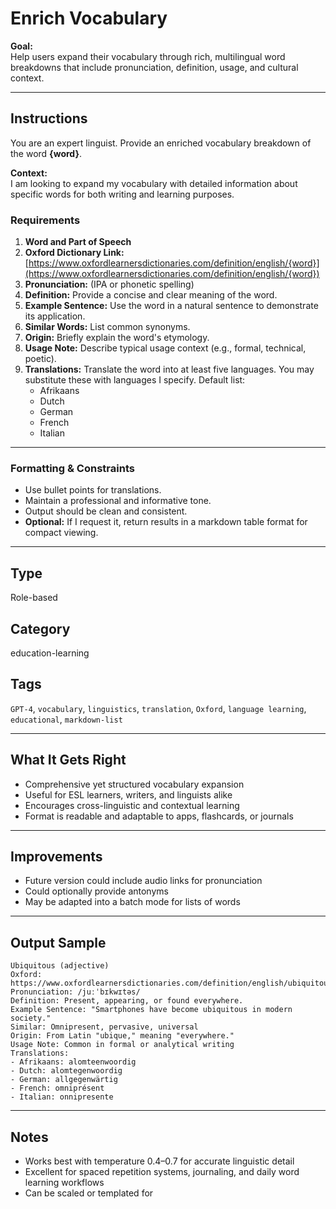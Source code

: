 # Enrich Vocabulary

**Goal:**  
Help users expand their vocabulary through rich, multilingual word breakdowns that include pronunciation, definition, usage, and cultural context.

---

## Instructions

You are an expert linguist. Provide an enriched vocabulary breakdown of the word **{word}**.

**Context:**  
I am looking to expand my vocabulary with detailed information about specific words for both writing and learning purposes.

### Requirements

1. **Word and Part of Speech**
2. **Oxford Dictionary Link:**  
   [https://www.oxfordlearnersdictionaries.com/definition/english/{word}](https://www.oxfordlearnersdictionaries.com/definition/english/{word})
3. **Pronunciation:** (IPA or phonetic spelling)
4. **Definition:** Provide a concise and clear meaning of the word.
5. **Example Sentence:** Use the word in a natural sentence to demonstrate its application.
6. **Similar Words:** List common synonyms.
7. **Origin:** Briefly explain the word's etymology.
8. **Usage Note:** Describe typical usage context (e.g., formal, technical, poetic).
9. **Translations:** Translate the word into at least five languages. You may substitute these with languages I specify. Default list:
    - Afrikaans
    - Dutch
    - German
    - French
    - Italian

---

### Formatting & Constraints

- Use bullet points for translations.
- Maintain a professional and informative tone.
- Output should be clean and consistent.
- **Optional:** If I request it, return results in a markdown table format for compact viewing.

---

## Type

Role-based

## Category

education-learning

## Tags

`GPT-4`, `vocabulary`, `linguistics`, `translation`, `Oxford`, `language learning`, `educational`, `markdown-list`

---

## What It Gets Right

- Comprehensive yet structured vocabulary expansion
- Useful for ESL learners, writers, and linguists alike
- Encourages cross-linguistic and contextual learning
- Format is readable and adaptable to apps, flashcards, or journals

---

## Improvements

- Future version could include audio links for pronunciation
- Could optionally provide antonyms
- May be adapted into a batch mode for lists of words

---

## Output Sample

```
Ubiquitous (adjective)  
Oxford: https://www.oxfordlearnersdictionaries.com/definition/english/ubiquitous  
Pronunciation: /juːˈbɪkwɪtəs/  
Definition: Present, appearing, or found everywhere.  
Example Sentence: "Smartphones have become ubiquitous in modern society."  
Similar: Omnipresent, pervasive, universal  
Origin: From Latin "ubique," meaning "everywhere."  
Usage Note: Common in formal or analytical writing  
Translations:
- Afrikaans: alomteenwoordig  
- Dutch: alomtegenwoordig  
- German: allgegenwärtig  
- French: omniprésent  
- Italian: onnipresente  
```

---

## Notes

- Works best with temperature 0.4–0.7 for accurate linguistic detail
- Excellent for spaced repetition systems, journaling, and daily word learning workflows
- Can be scaled or templated for